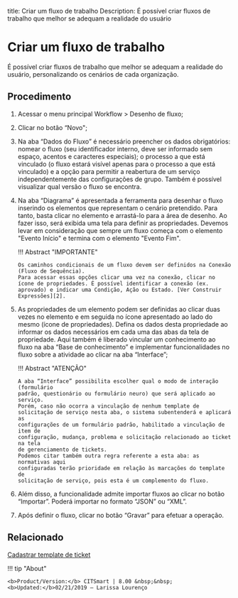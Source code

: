 title: Criar um fluxo de trabalho
Description: É possível criar fluxos de trabalho que melhor se adequam a realidade do usuário

# Criar um fluxo de trabalho

 É possível criar fluxos de trabalho que melhor se adequam a realidade do usuário, personalizando os cenários de cada organização.

Procedimento
------------

1.  Acessar o menu principal Workflow > Desenho de fluxo;

2.  Clicar no botão “Novo";

3.  Na aba “Dados do Fluxo” é necessário preencher os dados obrigatórios: nomear
    o fluxo (seu identificador interno, deve ser informado sem espaço, acentos e
    caracteres especiais); o processo a que está vinculado (o fluxo estará
    visível apenas para o processo a que está vinculado) e a opção para permitir
    a reabertura de um serviço independentemente das configurações de grupo.
    Também é possível visualizar qual versão o fluxo se encontra.

4.  Na aba “Diagrama” é apresentada a ferramenta para desenhar o fluxo inserindo os
    elementos que representam o cenário pretendido. Para tanto, basta clicar no
    elemento e arrastá-lo para a área de desenho. Ao fazer isso, será exibida
    uma tela para definir as propriedades. Devemos levar em consideração que sempre
    um fluxo começa com o elemento "Evento Início" e termina com o elemento "Evento Fim".

    !!! Abstract "IMPORTANTE"
    
        Os caminhos condicionais de um fluxo devem ser definidos na Conexão (Fluxo de Sequência). 
        Para acessar essas opções clicar uma vez na conexão, clicar no ícone de propriedades. É possível identificar a conexão (ex. aprovado) e indicar uma Condição, Ação ou Estado. [Ver Construir Expressões][2].
	

5.  As propriedades de um elemento podem ser definidas ao clicar duas
    vezes no elemento e em seguida no ícone apresentado ao lado do mesmo (ícone de propriedades).
    Defina os dados desta propriedade ao informar os dados necessários em cada uma das
    abas da tela de propriedade. Aqui também é liberado vincular um conhecimento
    ao fluxo na aba “Base de conhecimento” e implementar funcionalidades no
    fluxo sobre a atividade ao clicar na aba “Interface”;

    !!! Abstract "ATENÇÃO"

        A aba “Interface” possibilita escolher qual o modo de interação (formulário
        padrão, questionário ou formulário neuro) que será aplicado ao serviço.
        Porém, caso não ocorra a vinculação de nenhum template de
        solicitação de serviço nesta aba, o sistema subentenderá e aplicará as
        configurações de um formulário padrão, habilitado a vinculação de item de
        configuração, mudança, problema e solicitação relacionado ao ticket na tela
        de gerenciamento de tickets.  
        Podemos citar também outra regra referente a esta aba: as normativas aqui
        configuradas terão prioridade em relação às marcações do template de
        solicitação de serviço, pois esta é um complemento do fluxo.  

6.  Além disso, a funcionalidade admite importar fluxos ao clicar no botão
    “Importar”. Poderá importar no formato “JSON” ou “XML”.

7.  Após definir o fluxo, clicar no botão “Gravar” para efetuar a operação.

Relacionado
------------

[Cadastrar template de ticket](/pt-br/citsmart-platform-8/platform-administration/questionnaires/ticket-template.html)


!!! tip "About"

    <b>Product/Version:</b> CITSmart | 8.00 &nbsp;&nbsp;
    <b>Updated:</b>02/21/2019 – Larissa Lourenço

[2]:/pt-br/citsmart-platform-8/workflow/configuration/expressions-creator.html
